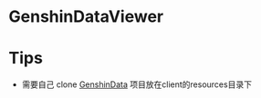 # GenshinDataViewer

# Tips
* 需要自己 clone [GenshinData](https://github.com/Dimbreath/GenshinData) 项目放在client的resources目录下